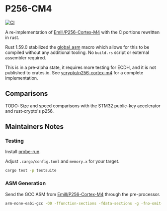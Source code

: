 # P256-CM4

[![CI](https://github.com/newAM/p256-cm4/workflows/CI/badge.svg)](https://github.com/newAM/p256-cm4/actions)

A re-implementation of [Emill/P256-Cortex-M4] with the C portions rewritten in rust.

Rust 1.59.0 stabilized the [global_asm] macro which allows for this to be compiled without any additional tooling.  No `build.rs` script or external assembler required.

This is in a pre-alpha state, it requires more testing for ECDH, and it is not published to crates.io.  See [ycrypto/p256-cortex-m4] for a complete implementation.

## Comparisons

TODO: Size and speed comparisons with the STM32 public-key accelerator and rust-crypto's p256.

## Maintainers Notes

### Testing

Install [probe-run].

Adjust `.cargo/config.toml` and `memory.x` for your target.

```bash
cargo test -p testsuite
```

### ASM Generation

Send the GCC ASM from [Emill/P256-Cortex-M4] through the pre-processor.

```bash
arm-none-eabi-gcc -O0 -ffunction-sections -fdata-sections -g -fno-omit-frame-pointer -mthumb -march=armv7e-m -Wall -Wextra -std=c11 -march=armv7e-m -c P256-Cortex-M4/p256-cortex-m4-asm-gcc.S -E > asm.s
```

[Emill/P256-Cortex-M4]: https://github.com/Emill/P256-Cortex-M4
[global_asm]: https://doc.rust-lang.org/core/arch/macro.global_asm.html
[probe-run]: https://github.com/knurling-rs/probe-run
[ycrypto/p256-cortex-m4]: https://github.com/ycrypto/p256-cortex-m4
